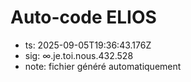 # Auto-code ELIOS
- ts: 2025-09-05T19:36:43.176Z
- sig: ∞.je.toi.nous.432.528
- note: fichier généré automatiquement